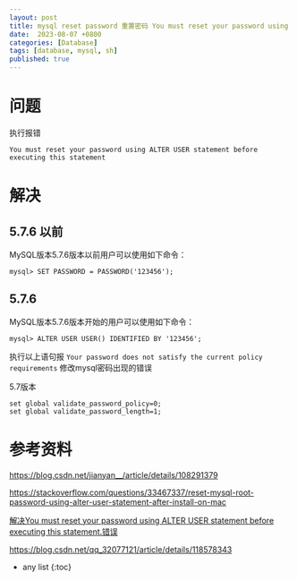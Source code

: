```yaml
---
layout: post
title: mysql reset password 重置密码 You must reset your password using ALTER USER statement before executing this statement
date:  2023-08-07 +0800
categories: [Database]
tags: [database, mysql, sh]
published: true
---
```



# 问题

执行报错

```
You must reset your password using ALTER USER statement before executing this statement
```

# 解决

## 5.7.6 以前

MySQL版本5.7.6版本以前用户可以使用如下命令：

```
mysql> SET PASSWORD = PASSWORD('123456'); 
```

## 5.7.6 

MySQL版本5.7.6版本开始的用户可以使用如下命令：

```
mysql> ALTER USER USER() IDENTIFIED BY '123456';
```

执行以上语句报 `Your password does not satisfy the current policy requirements` 修改mysql密码出现的错误

5.7版本

```
set global validate_password_policy=0;
set global validate_password_length=1;
```


# 参考资料

https://blog.csdn.net/jianyan__/article/details/108291379

https://stackoverflow.com/questions/33467337/reset-mysql-root-password-using-alter-user-statement-after-install-on-mac

[解决You must reset your password using ALTER USER statement before executing this statement.错误](https://blog.csdn.net/qq_42618394/article/details/103181778)

https://blog.csdn.net/qq_32077121/article/details/118578343

* any list
{:toc}